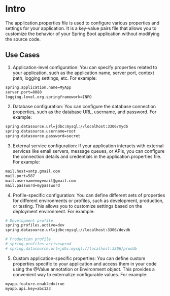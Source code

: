# Intro

The application.properties file is used to configure various properties and settings for your application. It is a key-value pairs file that allows you to customize the behavior of your Spring Boot application without modifying the source code.

## Use Cases

1. Application-level configuration: You can specify properties related to your application, such as the application name, server port, context path, logging settings, etc. For example:

```bash
spring.application.name=MyApp
server.port=8080
logging.level.org.springframework=INFO
```

2. Database configuration: You can configure the database connection properties, such as the database URL, username, and password. For example:

```bash
spring.datasource.url=jdbc:mysql://localhost:3306/mydb
spring.datasource.username=root
spring.datasource.password=secret
```

3. External service configuration: If your application interacts with external services like email servers, message queues, or APIs, you can configure the connection details and credentials in the application.properties file. For example:

```bash
mail.host=smtp.gmail.com
mail.port=587
mail.username=myemail@gmail.com
mail.password=mypassword
```

4. Profile-specific configuration: You can define different sets of properties for different environments or profiles, such as development, production, or testing. This allows you to customize settings based on the deployment environment. For example:

```bash
# Development profile
spring.profiles.active=dev
spring.datasource.url=jdbc:mysql://localhost:3306/devdb

# Production profile
# spring.profiles.active=prod
# spring.datasource.url=jdbc:mysql://localhost:3306/proddb
```

5. Custom application-specific properties: You can define custom properties specific to your application and access them in your code using the @Value annotation or Environment object. This provides a convenient way to externalize configurable values. For example:

```bash
myapp.feature.enabled=true
myapp.api.key=abc123
```

